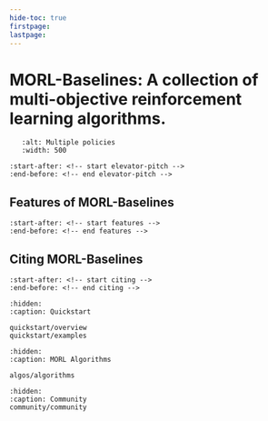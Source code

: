 ```yaml
---
hide-toc: true
firstpage:
lastpage:
---
```


# MORL-Baselines: A collection of multi-objective reinforcement learning algorithms.

```{figure} _static/_images/mo_cheetah.gif
   :alt: Multiple policies
   :width: 500
```

```{include} ../README.md
:start-after: <!-- start elevator-pitch -->
:end-before: <!-- end elevator-pitch -->
```

## Features of MORL-Baselines

```{include} ../README.md
:start-after: <!-- start features -->
:end-before: <!-- end features -->
```

## Citing MORL-Baselines
```{include} ../README.md
:start-after: <!-- start citing -->
:end-before: <!-- end citing -->
```

```{toctree}
:hidden:
:caption: Quickstart

quickstart/overview
quickstart/examples
```

```{toctree}
:hidden:
:caption: MORL Algorithms

algos/algorithms
```

```{toctree}
:hidden:
:caption: Community
community/community
```
